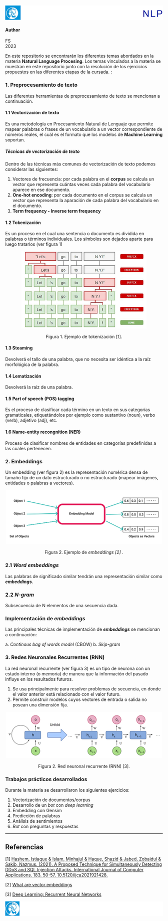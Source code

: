 ![header](doc/LogoHeader.png)
#### Author
FS <br>
2023

En este repositorio se encontrarán los diferentes temas abordados en la materia **Natural Language Procesing**. Los temas vinculados a la materia se muestran en este repositorio junto con la resolución de los ejercicios propuestos en las diferentes etapas de la cursada. :

### 1. Preprocesamiento de texto
Las diferentes herramientas de preprocesamiento de texto se mencionan a continuación.

#### 1.1 Vectorización de texto
Es una metodología en Procesamiento Natural de Lenguaje que permite mapear palabras o frases de un vocabulario a un vector correspondiente de números reales,  el cuál es el formato que los modelos de **Machine Learning** soportan.
##### Técnicas de vectorización de texto
Dentro de las técnicas más comunes de vectorización de texto podemos considerar las siguientes:
1. Vectores de frecuencia: por cada palabra en el **corpus** se calcula un vector que representa cuántas veces cada palabra del vocabulario aparece en ese documento.
2. **One-hot encoding**: por cada documento en el corpus se calcula un vector que representa la aparación de cada palabra del vocabulario en el documento.
3. **Term frequency - Inverse term frequency**

#### 1.2 Tokenización
Es un proceso en el cual una sentencia o documento es dividida en palabras o términos individuales. Los símbolos son dejados aparte para luego tratarlos (ver figura 1)
<p align = "center">
<img alt = "imagen1" src = imgs\tokenization.png style="width:400px; height:auto" style= "display: block; margin: 0 auto">
</p>
<p align = "center"> Figura 1.  Ejemplo de tokenización [1]. </p>

#### 1.3 **Steaming**
Devolverá el tallo de una palabra, que no necesita ser idéntica a la raíz morfológica de la palabra.

#### 1.4 Lematización 
Devolverá la raíz de una palabra.

#### 1.5 Part of speech (POS) tagging
Es el proceso de clasificar cada término en un texto en sus categorías gramaticales, etiquetándolos  por ejemplo como sustantivo (noun), verbo (verb), adjetivo (adj), etc.

#### 1.6 Name-entity recongnition (NER)
Proceso de clasificar nombres de entidades en categorías predefinidas a las cuales pertenecen.


### 2. Embeddings

Un embedding (ver figura 2) es la representación numérica densa de tamaño fijo de un dato estructurado o no estructurado (mapear imágenes, entidades o palabras a vectores).

<p align = "center">
<img alt = "imagen1" src = imgs\embeddings.png style="width:500px; height:auto" style= "display: block; margin: 0 auto">
</p>
<p align = "center"> Figura 2.  Ejemplo de <i>embeddings [2] </i>. </p>

### 2.1 ***Word embeddings***

Las palabras de significado similar tendrán una representación similar como ***embeddings***.

### 2.2 ***N-gram***

Subsecuencia de N elementos de una secuencia dada.

### Implementación de ***embeddings***
Las principales técnicas de implementación de ***embeddings*** se mencionan a continuación:

a. *Continous bag of words model* (CBOW)
b. *Skip-gram*

### 3. Redes Neuronales Recurrentes (RNN)
La red neuronal recurrente (ver figura 3) es un tipo de neurona con un estado interno (o memoria) de manera que la información del pasado influye en los resultados futuros.

1. Se usa principalmente para resolver problemas de secuencia, en donde el valor anterior está relacionado con el valor futuro.
2. Permite construir modelos cuyos vectores de entrada o salida no posean una dimensión fija.

<p align = "center">
<img alt = "imagen1" src = imgs\RNN.png style="width:500px; height:auto" style= "display: block; margin: 0 auto">
</p>
<p align = "center"> Figura 2.  Red neuronal recurrente (RNN) [3]. </p>

### Trabajos prácticos desarrollados
Durante la materia se desarrollaron los siguientes ejercicios:
1. Vectorización de documentos/corpus
2. Desarrollo de un *bot* con *deep learning*
3. Embedding con Gensim
4. Predicción de palabras
5. Análisis de sentimientos
6. *Bot* con preguntas y respuestas




---
## Referencias
[1] [Hashem, Istiaque & Islam, Minhajul & Haque, Shazid & Jabed, Zobaidul & Sakib, Nazmus. (2021). A Proposed Technique for Simultaneously Detecting DDoS and SQL Injection Attacks. International Journal of Computer Applications. 183. 50-57. 10.5120/ijca2021921428. 
](https://www.researchgate.net/figure/Tokenization-method-in-NLP-28_fig1_352658333.com)

[2] [What are vector embeddings](https://www.pinecone.io/learn/vector-embeddings/)

[3] [Deep Learning: Recurrent Neural Networks](https://www.google.com/url?sa=i&url=https%3A%2F%2Fmedium.com%2Fdeeplearningbrasilia%2Fdeep-learning-recurrent-neural-networks-f9482a24d010&psig=AOvVaw0ouBXVqziBgHdARpdkqunV&ust=1697159929597000&source=images&cd=vfe&opi=89978449&ved=0CBMQjhxqFwoTCLCF08ir74EDFQAAAAAdAAAAABAH)


![footer](doc/LogoFooter.png)
